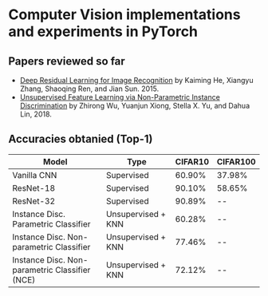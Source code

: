 # Computer Vision implementations and experiments in PyTorch

## Papers reviewed so far
* [Deep Residual Learning for Image Recognition](https://arxiv.org/abs/1512.03385) by Kaiming He, Xiangyu Zhang, Shaoqing Ren, and Jian Sun. 2015.
* [Unsupervised Feature Learning via Non-Parametric Instance Discrimination](http://arxiv.org/abs/1805.01978) by Zhirong Wu, Yuanjun Xiong, Stella X. Yu, and Dahua Lin, 2018.

## Accuracies obtanied (Top-1)
| Model                                          | Type                | CIFAR10   | CIFAR100  |
| ---------------------------------------------- | ------------------- | --------- | --------- |
| Vanilla CNN                                    | Supervised          | 60.90%    | 37.98%    |
| ResNet-18                                      | Supervised          | 90.10%    | 58.65%    |
| ResNet-32                                      | Supervised          | 90.89%    | --        |
| Instance Disc. Parametric Classifier           | Unsupervised + KNN  | 60.28%    | --        |
| Instance Disc. Non-parametric Classifier       | Unsupervised + KNN  | 77.46%    | --        |
| Instance Disc. Non-parametric Classifier (NCE) | Unsupervised + KNN  | 72.12%    | --        |
